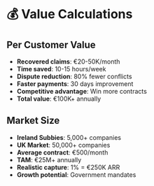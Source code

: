 # 💰 Value Calculations

## Per Customer Value
- **Recovered claims**: €20-50K/month
- **Time saved**: 10-15 hours/week
- **Dispute reduction**: 80% fewer conflicts
- **Faster payments**: 30 days improvement
- **Competitive advantage**: Win more contracts
- **Total value**: €100K+ annually

## Market Size
- **Ireland Subbies**: 5,000+ companies
- **UK Market**: 50,000+ companies  
- **Average contract**: €500/month
- **TAM**: €25M+ annually
- **Realistic capture**: 1% = €250K ARR
- **Growth potential**: Government mandates

